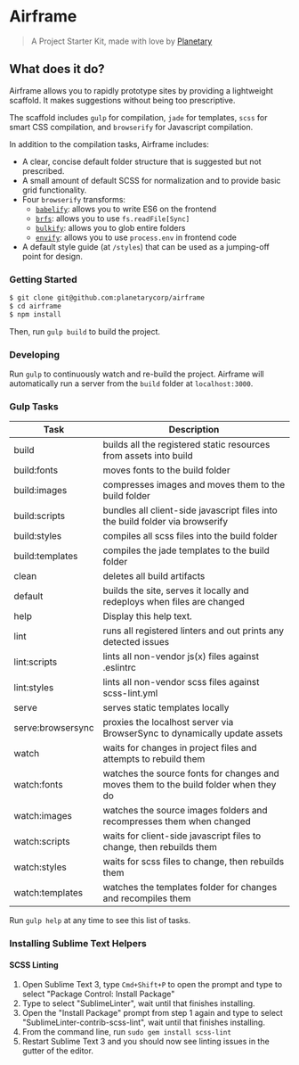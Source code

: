 # Airframe

> A Project Starter Kit, made with love by [Planetary](http://planetary.io)

## What does it do?

Airframe allows you to rapidly prototype sites by providing a lightweight scaffold. It makes
suggestions without being too prescriptive.

The scaffold includes `gulp` for compilation, `jade` for templates, `scss` for smart CSS
compilation, and `browserify` for Javascript compilation.

In addition to the compilation tasks, Airframe includes:
* A clear, concise default folder structure that is suggested but not prescribed.
* A small amount of default SCSS for normalization and to provide basic grid functionality.
* Four `browserify` transforms:
  * [`babelify`](https://github.com/babel/babelify): allows you to write ES6 on the frontend
  * [`brfs`](https://github.com/substack/brfs): allows you to use `fs.readFile[Sync]`
  * [`bulkify`](https://github.com/substack/bulkify): allows you to glob entire folders
  * [`envify`](https://github.com/hughsk/envify): allows you to use `process.env` in frontend code
* A default style guide (at `/styles`) that can be used as a jumping-off point for design.

### Getting Started

```bash
$ git clone git@github.com:planetarycorp/airframe
$ cd airframe
$ npm install
```

Then, run `gulp build` to build the project.

### Developing
Run `gulp` to continuously watch and re-build the project. Airframe will automatically run a server
from the `build` folder at `localhost:3000`.

### Gulp Tasks
| Task              |  Description                                                                           |
| ----------------- |  ------------------------------------------------------------------------------------- |
| build             |  builds all the registered static resources from assets into build                     |
| build:fonts       |  moves fonts to the build folder                                                       |
| build:images      |  compresses images and moves them to the build folder                                  |
| build:scripts     |  bundles all client-side javascript files into the build folder via browserify         |
| build:styles      |  compiles all scss files into the build folder                                         |
| build:templates   |  compiles the jade templates to the build folder                                       |
| clean             |  deletes all build artifacts                                                           |
| default           |  builds the site, serves it locally and redeploys when files are changed               |
| help              |  Display this help text.                                                               |
| lint              |  runs all registered linters and out prints any detected issues                        |
| lint:scripts      |  lints all non-vendor js(x) files against .eslintrc                                    |
| lint:styles       |  lints all non-vendor scss files against scss-lint.yml                                 |
| serve             |  serves static templates locally                                                       |
| serve:browsersync |  proxies the localhost server via BrowserSync to dynamically update assets             |
| watch             |  waits for changes in project files and attempts to rebuild them                       |
| watch:fonts       |  watches the source fonts for changes and moves them to the build folder when they do  |
| watch:images      |  watches the source images folders and recompresses them when changed                  |
| watch:scripts     |  waits for client-side javascript files to change, then rebuilds them                  |
| watch:styles      |  waits for scss files to change, then rebuilds them                                    |
| watch:templates   |  watches the templates folder for changes and recompiles them                          |

Run `gulp help` at any time to see this list of tasks.

### Installing Sublime Text Helpers

#### SCSS Linting

1. Open Sublime Text 3, type `Cmd+Shift+P` to open the prompt and type to select "Package Control:
   Install Package"
2. Type to select "SublimeLinter", wait until that finishes installing.
3. Open the "Install Package" prompt from step 1 again and type to select
   "SublimeLinter-contrib-scss-lint", wait until that finishes installing.
4. From the command line, run `sudo gem install scss-lint`
4. Restart Sublime Text 3 and you should now see linting issues in the gutter of the editor.

